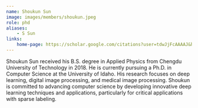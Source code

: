 ```yaml
---
name: Shoukun Sun
image: images/members/shoukun.jpeg
role: phd
aliases:
    - S Sun
links:
    home-page: https://scholar.google.com/citations?user=tdwJjFcAAAAJ&hl=en
---
```

Shoukun Sun received his B.S. degree in Applied Physics from Chengdu University of Technology in 2018. He is currently pursuing a Ph.D. in Computer Science at the University of Idaho. His research focuses on deep learning, digital image processing, and medical image processing. Shoukun is committed to advancing computer science by developing innovative deep learning techniques and applications, particularly for critical applications with sparse labeling.
